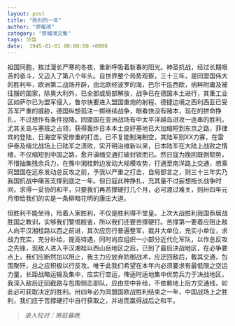 ```yaml
---
layout: post
title: "胜利的一年"
author: "廖耀湘"
category: "廖耀湘文集"
tags: 分类
date:  1945-01-01 00:00:00 +0000
---
```


祖国同胞，挨过漫长严寒的冬夜，重新呼吸着新春的阳光。神圣抗战，经过长期艰苦的奋斗，又迈入了第八个年头。自世界整个局势观察，三十三年，是同盟国伟大的胜利年，欧洲第二战场开辟，由北欧经波罗的海，巴尔干迄西欧，纳粹附庸及被征服的国家，除奥大利外，已全部或局部解放，战争已在德国本土进行，其重工业区如萨尔已为盟军侵入，鲁尔快要进入盟国重炮的射程、德捷边境之西利西亚已受苏军严重的威胁，德国纵想孤注一掷继续战争，眼看快没有赌本，现在的拼命挣扎，不过想作有条件投降。同盟国在亚洲战场有中太平洋越岛进攻一连串的胜利，尤其关岛与塞班之占领，获得轰炸日本本土良好基地已大加缩短到东京之路，菲律宾的登陆，日海空军受惨重的打击，已不复能制海制空，其陆军则XX力寡，在雷伊泰及缅北战场上日陆军之溃败，实开明治维新以来，日本陆军在大陆上战败之情绪，不仅缩短到中国之路，愈开滇缅交通打破封锁而已。然日寇为挽回既倒颓势，不惜抽集残余兵力，在豫中湘桂黔边发动大规模攻势，打通至南洋路上交通，想乘同盟国在远东发动总反攻之前，予我以严重之打击，自局部言之，则三十三年实乃我国抗战中痛苦支撑到底之一年。但日寇此种挣扎，充其量不过妄想拖长战争时间，求得一妥协的和平，只要我们再苦撑硬打几个月，必可渡过难关，则卅四年元月带给我们的实是一条柳暗花明的康庄大道。

但胜利不能坐待，险着人家胜利，不仅是胜利得不堂皇。上次大战胜利我国忝居战胜国之教训，实够我们警惕殷鉴，所以我们还要苦撑硬打。苦撑第一要着应阻止敌人向平汉湘桂路以西之前进，其次应厉行普遍整军，裁并大单位，充实小单位，求战力充实，充分补给，提高待遇，同时尚应组织一小部分近代化军队，以作总反攻之先锋，现敌人进入平汉湘桂以西山岳地区之后，已到了最后决战地区，在必争要点上，我们应断然加以阻止，我主力应放弃防御战术，应迂回敌后，截其交通，包围聚歼，总之应积极以行反攻。唯于此我们希望在本年内必须要求有最低限之空运力量，长距战略运输及集中，应实行空运，俾适时适地集中优势兵力于决战地区，我深入敌后迂回截路与包围侧击部队，应由空中补给，不依赖地上后方交通线，如此必可获取决定的胜利。卅四年必为同盟国欧战胜利结束之一年，中国战场上之胜利，我们应于苦撑硬打中自行获取之，并进而赢得战后之和平。

>*录入校对：寒庭暮晚*
